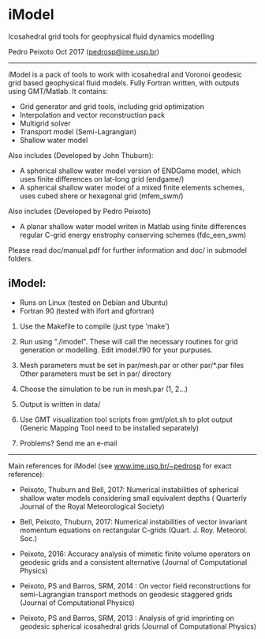 # iModel
Icosahedral grid tools for geophysical fluid dynamics modelling

Pedro Peixoto Oct 2017
(pedrosp@ime.usp.br)

-------------------------------------------------------

iModel is a pack of tools to work with icosahedral and Voronoi geodesic grid based geophysical fluid models. Fully Fortran written, with outputs using GMT/Matlab. It contains:

- Grid generator and grid tools, including grid optimization
- Interpolation and vector reconstruction pack
- Multigrid solver
- Transport model (Semi-Lagrangian)
- Shallow water model

Also includes (Developed by John Thuburn):
- A spherical shallow water model version of ENDGame model, which uses finite differences on lat-long grid (endgame/)
- A spherical shallow water model of a mixed finite elements schemes, uses cubed shere or hexagonal grid (mfem_swm/)

Also includes (Developed by Pedro Peixoto)
- A planar shallow water model writen in Matlab using finite differences regular C-grid energy enstrophy conserving schemes (fdc_een_swm)

Please read doc/manual.pdf for further information and doc/ in submodel folders.

iModel:
--------
 
- Runs on Linux (tested on Debian and Ubuntu) 
- Fortran 90 (tested with ifort and gfortran)

1) Use the Makefile to compile (just type 'make')

2) Run using "./imodel". These will call the necessary routines 
    for grid generation or modelling. Edit imodel.f90 
    for your purpuses. 

3) Mesh parameters must be set in par/mesh.par or other par/*.par files
   Other parameters must be set in par/ directory

4) Choose the simulation to be run in mesh.par (1, 2...)

5) Output is written in data/
 
6) Use GMT visualization tool scripts from gmt/plot.sh to plot output (Generic Mapping Tool need to be installed separately) 

7) Problems? Send me an e-mail

----------------------------------------------------------------------------

Main references for iModel (see www.ime.usp.br/~pedrosp for exact reference):

- Peixoto, Thuburn and Bell, 2017: Numerical instabilities of spherical shallow water models considering small equivalent depths ( Quarterly Journal of the Royal Meteorological Society)

- Bell, Peixoto, Thuburn, 2017: Numerical instabilities of vector invariant momentum equations on rectangular C-grids (Quart. J. Roy. Meteorol. Soc.) 

- Peixoto, 2016: Accuracy analysis of mimetic finite volume operators on geodesic grids and a consistent alternative (Journal of Computational Physics)
 
- Peixoto, PS and Barros, SRM, 2014 : On vector field reconstructions for semi-Lagrangian transport methods on geodesic staggered grids (Journal of Computational Physics) 

- Peixoto, PS and Barros, SRM, 2013 : Analysis of grid imprinting on geodesic spherical icosahedral grids (Journal of Computational Physics)


 

